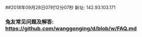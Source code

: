 ##2018年09月28日07时12分07秒 新址: 142.93.103.171
### 兔友常见问题及解答: https://github.com/wanggonging/d/blob/w/FAQ.md
